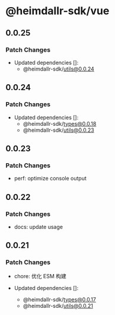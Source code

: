 # @heimdallr-sdk/vue

## 0.0.25

### Patch Changes

- Updated dependencies []:
  - @heimdallr-sdk/utils@0.0.24

## 0.0.24

### Patch Changes

- Updated dependencies []:
  - @heimdallr-sdk/types@0.0.18
  - @heimdallr-sdk/utils@0.0.23

## 0.0.23

### Patch Changes

- perf: optimize console output

## 0.0.22

### Patch Changes

- docs: update usage

## 0.0.21

### Patch Changes

- chore: 优化 ESM 构建

- Updated dependencies []:
  - @heimdallr-sdk/types@0.0.17
  - @heimdallr-sdk/utils@0.0.21
